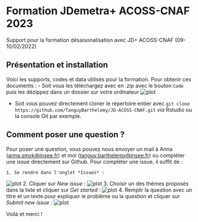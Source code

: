 # Formation JDemetra+ ACOSS-CNAF 2023
Support pour la formation désaisonalisation avec JD+ ACOSS-CNAF (09-10/02/2022)

## Présentation et installation

Voici les supports, codes et data utilisés pour la formation. Pour obtenir ces documents :
    - Soit vous les téléchargez avec en .zip avec le bouton `Code` puis les dézippez dans un dossier sur votre ordinateur
![plot](https://github.com/TanguyBarthelemy/JD-ACOSS-CNAF/blob/main/img/code_button.png?raw=true)
- Soit vous pouvez directement cloner le répertoire entier avec `git clone https://github.com/TanguyBarthelemy/JD-ACOSS-CNAF.git` *via* Rstudio ou la console Git par exemple. 

## Comment poser une question ?

Pour poser une question, vous pouvez nous envoyer un mail à Anna (anna.smyk@insee.fr) et moi (tanguy.barthelemy@insee.fr) ou compléter une issue directement sur Github.
Pour compléter une issue, il suffit de :
    
    1. Se rendre dans l'onglet *Issues* :
![plot](https://github.com/TanguyBarthelemy/JD-ACOSS-CNAF/blob/main/img/issue_panel.png?raw=true)
2. Cliquer sur *New issue* :
![plot](https://github.com/TanguyBarthelemy/JD-ACOSS-CNAF/blob/main/img/create_issue.png?raw=true)
3. Choisir un des thèmes proposés dans la liste et cliquer sur *Get started* :
![plot](https://github.com/TanguyBarthelemy/JD-ACOSS-CNAF/blob/main/img/choose_issue.png?raw=true)
4. Remplir la question avec un titre et un texte pour expliquer le problème ou la question et cliquer sur *Submit new issue* :
![plot](https://github.com/TanguyBarthelemy/JD-ACOSS-CNAF/blob/main/img/complete_issue.png?raw=true)

Voilà et merci !
